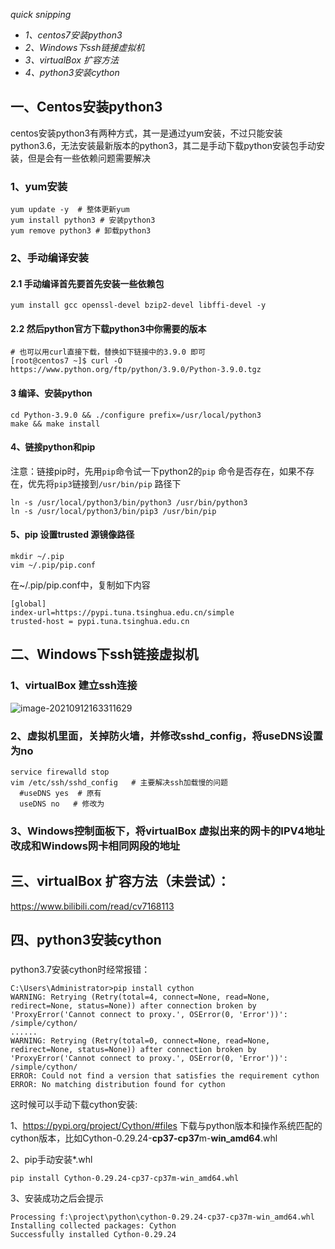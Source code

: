 *quick snipping*
* *1、centos7安装python3*
* *2、Windows下ssh链接虚拟机*
* *3、virtualBox 扩容方法*
* *4、python3安装cython*

## 一、Centos安装python3 

centos安装python3有两种方式，其一是通过yum安装，不过只能安装python3.6，无法安装最新版本的python3，其二是手动下载python安装包手动安装，但是会有一些依赖问题需要解决

### 1、yum安装

```shell
yum update -y  # 整体更新yum
yum install python3 # 安装python3
yum remove python3 # 卸载python3
```

### 2、手动编译安装

#### 2.1 手动编译首先要首先安装一些依赖包

```shell
yum install gcc openssl-devel bzip2-devel libffi-devel -y
```

#### 2.2 然后python官方下载python3中你需要的版本

```shell
# 也可以用curl直接下载，替换如下链接中的3.9.0 即可
[root@centos7 ~]$ curl -O https://www.python.org/ftp/python/3.9.0/Python-3.9.0.tgz
```

#### 3 编译、安装python 

```shell
cd Python-3.9.0 && ./configure prefix=/usr/local/python3
make && make install
```

#### 4、链接python和pip

注意：链接pip时，先用`pip`命令试一下python2的`pip` 命令是否存在，如果不存在，优先将`pip3`链接到`/usr/bin/pip` 路径下

```shell
ln -s /usr/local/python3/bin/python3 /usr/bin/python3
ln -s /usr/local/python3/bin/pip3 /usr/bin/pip
```

#### 5、pip 设置trusted 源镜像路径

```
mkdir ~/.pip
vim ~/.pip/pip.conf
```

在~/.pip/pip.conf中，复制如下内容

```shell
[global]
index-url=https://pypi.tuna.tsinghua.edu.cn/simple
trusted-host = pypi.tuna.tsinghua.edu.cn
```

## 二、Windows下ssh链接虚拟机

### 1、virtualBox 建立ssh连接

![image-20210912163311629](https://user-images.githubusercontent.com/20621607/132980238-9658403b-03f7-47c3-8cd7-dc934e0299b1.png)


### 2、虚拟机里面，关掉防火墙，并修改sshd_config，将useDNS设置为no

```shell
service firewalld stop
vim /etc/ssh/sshd_config   # 主要解决ssh加载慢的问题
  #useDNS yes  # 原有
  useDNS no   # 修改为
```

### 3、Windows控制面板下，将virtualBox 虚拟出来的网卡的IPV4地址改成和Windows网卡相同网段的地址



## 三、virtualBox 扩容方法（未尝试）：

https://www.bilibili.com/read/cv7168113

## 四、python3安装cython

### 

python3.7安装cython时经常报错：

```
C:\Users\Administrator>pip install cython
WARNING: Retrying (Retry(total=4, connect=None, read=None, redirect=None, status=None)) after connection broken by 'ProxyError('Cannot connect to proxy.', OSError(0, 'Error'))': /simple/cython/
......
WARNING: Retrying (Retry(total=0, connect=None, read=None, redirect=None, status=None)) after connection broken by 'ProxyError('Cannot connect to proxy.', OSError(0, 'Error'))': /simple/cython/
ERROR: Could not find a version that satisfies the requirement cython
ERROR: No matching distribution found for cython
```

这时候可以手动下载cython安装:

1、https://pypi.org/project/Cython/#files 下载与python版本和操作系统匹配的cython版本，比如Cython-0.29.24-**cp37-cp37**m-**win_amd64**.whl

2、pip手动安装*.whl

```
pip install Cython-0.29.24-cp37-cp37m-win_amd64.whl
```

3、安装成功之后会提示

```
Processing f:\project\python\cython-0.29.24-cp37-cp37m-win_amd64.whl
Installing collected packages: Cython
Successfully installed Cython-0.29.24
```

